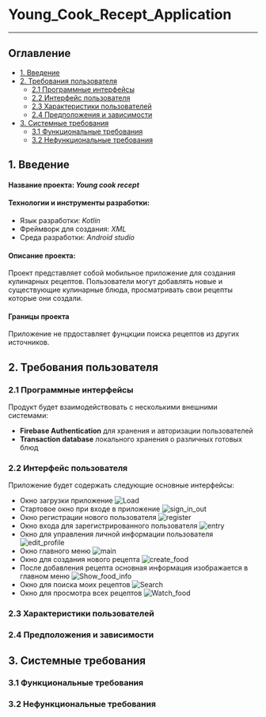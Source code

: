 # Young_Cook_Recept_Application
---

## <a id="table_of_contents">Оглавление</a>
- [1. Введение](#introduction)
- [2. Требования пользователя](#user_requirements)
    - [2.1 Программные интерфейсы](#software_interfaces)
    - [2.2 Интерфейс пользователя](#user_interfaces)
    - [2.3 Характеристики пользователей](#user_characteristic)
    - [2.4 Предположения и зависимости](#assumotion_and_dependencies)
- [3. Системные требования](#system_requirements)
    - [3.1 Функциональные требования](#functional_req)
    - [3.2 Нефункциональные требования](#nonfunctional_req)
    
## <a id="introduction">1. Введение</a>

#### __Название проекта:__ _Young cook recept_

#### __Технологии и инструменты разработки:__
- Язык разработки: _Kotlin_
- Фреймворк для создания: _XML_
- Среда разработки: _Android studio_

#### **Описание проекта:**
Проект представляет собой мобильное приложение для создания кулинарных рецептов. Пользователи могут добавлять новые и существующие кулинарные блюда, просматривать свои рецепты которые они создали.

#### **Границы проекта**
Приложение не прдоставляет фунцкции поиска рецептов из других источников.

## <a id="user_requirements">2. Требования пользователя</a>

### <a id="software_interfaces">2.1 Программные интерфейсы</a>

Продукт будет взаимодействовать с несколькими внешними системами:
- __Firebase Authentication__ для хранения и авторизации пользователей
- __Transaction database__ локального хранения о различных готовых блюд

### <a id="user_interfaces">2.2 Интерфейс пользователя</a>

Приложение будет содержать следующие основные интерфейсы:

- Окно загрузки приложение
![Load](../Mockups/photo_2024-10-12_12-29-58.jpg)
- Стартовое окно при входе в приложение
![sign_in_out](../Mockups/photo_2024-10-12_12-30-04.jpg)
- Окно регистрации нового пользователя
![register](../Mockups/photo_2024-10-12_12-30-05.jpg)
- Окно входа для зарегистрированного пользователя
![entry](../Mockups/photo_2024-10-12_12-30-06.jpg)
- Окно для управления личной информации пользователя
![edit_profile](../Mockups/photo_2024-10-12_12-30-071.jpg)
- Окно главного меню
![main](../Mockups/photo_2024-10-12_12-30-07.jpg)
- Окно для создания нового рецепта
![create_food](../Mockups/photo_2024-10-12_12-30-08.jpg)
- После добавления рецепта основная информация изображается в главном меню
![Show_food_info](../Mockups/photo_2024-10-12_12-30-09.jpg)
- Окно для поиска моих рецептов
![Search](../Mockups/photo_2024-10-12_12-30-101.jpg)
- Окно для просмотра всех рецептов
![Watch_food](../Mockups/photo_2024-10-12_12-30-10.jpg)
### <a id="user_characteristic">2.3 Характеристики пользователей</a>

### <a id="assumotion_and_dependencies">2.4 Предположения и зависимости</a>

## <a id="system_requirements">3. Системные требования</a>

### <a id="functional_req">3.1 Функциональные требования</a>

### <a id="nonfunctional_req">3.2 Нефункциональные требования</a>




